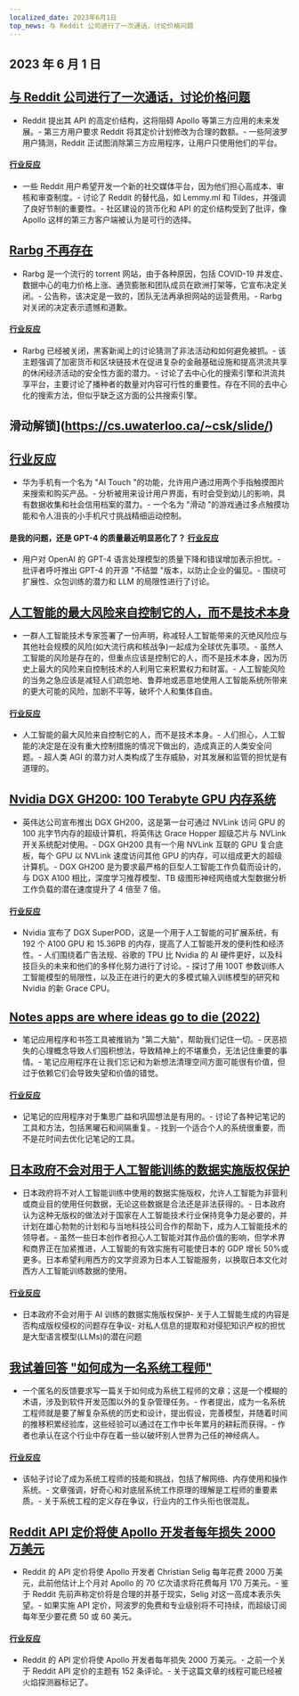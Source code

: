 ```yaml
---
localized_date: 2023年6月1日
top_news: 与 Reddit 公司进行了一次通话，讨论价格问题
---
```


## 2023 年 6 月 1 日

## [与 Reddit 公司进行了一次通话，讨论价格问题](https://old.reddit.com/r/apolloapp/comments/13ws4w3/had_a_call_with_reddit_to_discuss_pricing_bad/)

- Reddit 提出其 API 的高定价结构，这将阻碍 Apollo 等第三方应用的未来发展。- 第三方用户要求 Reddit 将其定价计划修改为合理的数额。- 一些阿波罗用户猜测，Reddit 正试图消除第三方应用程序，让用户只使用他们的平台。

#### [行业反应](http://news.ycombinator.com/item?id=36141083)

- 一些 Reddit 用户希望开发一个新的社交媒体平台，因为他们担心高成本、审核和审查制度。- 讨论了 Reddit 的替代品，如 Lemmy.ml 和 Tildes，并强调了良好节制的重要性。- 社区建设的货币化和 API 的定价结构受到了批评，像 Apollo 这样的第三方客户端被认为是可行的选择。

## [Rarbg 不再存在](https://web.archive.org/web/20230531105653/https://rarbg.to/index80.php)

- Rarbg 是一个流行的 torrent 网站，由于各种原因，包括 COVID-19 并发症、数据中心的电力价格上涨、通货膨胀和团队成员在欧洲打架等，它宣布决定关闭。- 公告称，该决定是一致的，团队无法再承担网站的运营费用。- Rarbg 对关闭的决定表示遗憾和道歉。

#### [行业反应](http://news.ycombinator.com/item?id=36136819)

- Rarbg 已经被关闭，黑客新闻上的讨论猜测了非法活动和如何避免被抓。- 该主题强调了加密货币和区块链技术在促进复杂的金融基础设施和提高洪流共享的休闲经济活动的安全性方面的潜力。- 讨论了去中心化的搜索引擎和洪流共享平台，主要讨论了播种者的数量对内容可行性的重要性。存在不同的去中心化的搜索方法，但似乎缺乏这方面的公共搜索引擎。

## 滑动解锁](https://cs.uwaterloo.ca/~csk/slide/)

## [行业反应](http://news.ycombinator.com/item?id=36138304)

- 华为手机有一个名为 "AI Touch "的功能，允许用户通过用两个手指触摸图片来搜索和购买产品。- 分析被用来设计用户界面，有时会受到幼儿的影响，具有数据收集和社会信用档案的潜力。- 一个名为 "滑动 "的游戏通过多点触摸功能和令人沮丧的小手机尺寸挑战精细运动控制。

#### 是我的问题，还是 GPT-4 的质量最近明显恶化了？ [行业反应](http://news.ycombinator.com/item?id=36134249)

- 用户对 OpenAI 的 GPT-4 语言处理模型的质量下降和错误增加表示担忧。- 批评者呼吁推出 GPT-4 的开源 "不结盟 "版本，以防止企业的偏见。- 围绕可扩展性、众包训练的潜力和 LLM 的局限性进行了讨论。

## [人工智能的最大风险来自控制它的人，而不是技术本身](https://aisnakeoil.substack.com/p/is-avoiding-extinction-from-ai-really)

- 一群人工智能技术专家签署了一份声明，称减轻人工智能带来的灭绝风险应与其他社会规模的风险(如大流行病和核战争)一起成为全球优先事项。- 虽然人工智能的风险是存在的，但重点应该是控制它的人，而不是技术本身，因为历史上最大的风险来自控制技术的人利用它来积累权力和财富。- 人工智能风险的当务之急应该是减轻人们疏忽地、鲁莽地或恶意地使用人工智能系统所带来的更大可能的风险，加剧不平等，破坏个人和集体自由。

#### [行业反应](http://news.ycombinator.com/item?id=36139852)

- 人工智能的最大风险来自控制它的人，而不是技术本身。- 人们担心，人工智能的决定是在没有重大控制措施的情况下做出的，造成真正的人类安全问题。- 超人类 AGI 的潜力对人类构成了生存威胁，对其发展和监管的担忧是有道理的。

## [Nvidia DGX GH200: 100 Terabyte GPU 内存系统](https://developer.nvidia.com/blog/announcing-nvidia-dgx-gh200-first-100-terabyte-gpu-memory-system/)

- 英伟达公司宣布推出 DGX GH200，这是第一台可通过 NVLink 访问 GPU 的 100 兆字节内存的超级计算机，将英伟达 Grace Hopper 超级芯片与 NVLink 开关系统配对使用。- DGX GH200 具有一个用 NVLink 互联的 GPU 复合底板，每个 GPU 以 NVLink 速度访问其他 GPU 的内存，可以组成更大的超级计算机。- DGX GH200 是为要求最严格的巨型人工智能工作负载而设计的，与 DGX A100 相比，深度学习推荐模型、TB 级图形神经网络或大型数据分析工作负载的潜在速度提升了 4 倍至 7 倍。

#### [行业反应](http://news.ycombinator.com/item?id=36133226)

- Nvidia 宣布了 DGX SuperPOD，这是一个用于人工智能的可扩展系统，有 192 个 A100 GPU 和 15.36PB 的内存，提高了人工智能开发的便利性和经济性。- 人们围绕着广告法规、谷歌的 TPU 比 Nvidia 的 AI 硬件更好，以及科技巨头的未来和他们的多样化努力进行了讨论。- 探讨了用 100T 参数训练人工智能模型的局限性，以及正在进行的更大的多模式输入训练模型的研究和 Nvidia 的新 Grace CPU。

## [Notes apps are where ideas go to die (2022)](https://www.reproof.app/blog/notes-apps-help-us-forget)

- 笔记应用程序和书签工具被推销为 "第二大脑"，帮助我们记住一切。- 厌恶损失的心理概念导致人们囤积想法，导致精神上的不堪重负，无法记住重要的事情。- 笔记应用程序在让我们忘记和为新想法清理空间方面可能很有价值，但过于依赖它们会导致失望和价值的错觉。

#### [行业反应](http://news.ycombinator.com/item?id=36136179)

- 记笔记的应用程序对于集思广益和巩固想法是有用的。- 讨论了各种记笔记的工具和方法，包括黑曜石和间隔重复。- 找到一个适合个人的系统很重要，而不是花时间去优化记笔记的工具。

## [日本政府不会对用于人工智能训练的数据实施版权保护](https://technomancers.ai/japan-goes-all-in-copyright-doesnt-apply-to-ai-training/)

- 日本政府将不对人工智能训练中使用的数据实施版权，允许人工智能为非营利或商业目的使用任何数据，无论这些数据是合法还是非法获得的。- 日本政府认为这种无版权的做法对于国家在人工智能技术行业保持竞争力是必要的，并计划在雄心勃勃的计划和与当地科技公司合作的帮助下，成为人工智能技术的领导者。- 虽然一些日本创作者担心人工智能对其作品价值的影响，但学术界和商界正在加紧推进，人工智能的有效实施有可能使日本的 GDP 增长 50%或更多。日本希望利用西方的文学资源为日本人工智能服务，以换取日本文化对西方人工智能训练数据的使用。

#### [行业反应](http://news.ycombinator.com/item?id=36144241)

- 日本政府不会对用于 AI 训练的数据实施版权保护- 关于人工智能生成的内容是否构成版权侵权的问题存在争议- 对私人信息的提取和对侵犯知识产权的担忧是大型语言模型(LLMs)的潜在问题

## [我试着回答 "如何成为一名系统工程师"](https://rachelbythebay.com/w/2023/05/30/eng/)

- 一个匿名的反馈要求写一篇关于如何成为系统工程师的文章；这是一个模糊的术语，涉及到软件开发范围以外的复杂管理任务。- 作者提出，成为一名系统工程师就是要了解复杂系统的历史和设计，提出假设，完善模型，并随着时间的推移积累经验库，这些经验可以通过在工作中长年累月的耕耘而获得。- 作者也承认在这个行业中存在着一些以破坏别人世界为己任的神经病人。

#### [行业反应](http://news.ycombinator.com/item?id=36133263)

- 该帖子讨论了成为系统工程师的技能和挑战，包括了解网络、内存使用和操作系统。- 文章强调，好奇心和对底层系统工作原理的理解是工程师的重要素质。- 关于系统工程的定义存在争议，行业内的工作头衔也很混乱。

## [Reddit API 定价将使 Apollo 开发者每年损失 2000 万美元](https://daringfireball.net/linked/2023/05/31/reddit-apollo-api-pricing)

- Reddit 的 API 定价将使 Apollo 开发者 Christian Selig 每年花费 2000 万美元，此前他估计上个月对 Apollo 的 70 亿次请求将花费每月 170 万美元。- 鉴于 Reddit 先前声称定价将是合理的并基于现实，Selig 对这一高成本表示失望。- 如果实施 API 定价，阿波罗的免费和专业级别将不可持续，而超级订阅每年至少要花费 50 或 60 美元。

#### [行业反应](http://news.ycombinator.com/item?id=36142285)

- Reddit 的 API 定价将使 Apollo 开发者每年损失 2000 万美元。- 之前一个关于 Reddit API 定价的主题有 152 条评论。- 关于这篇文章的线程可能已经被火焰探测器标记了。


